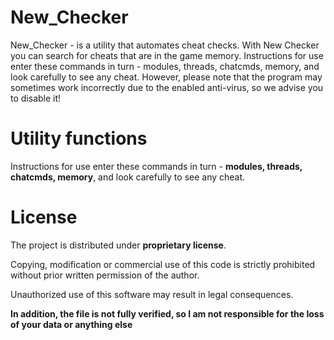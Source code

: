 # New_Checker

New_Checker - is a utility that automates cheat checks. With New Checker you can search for cheats that are in the game memory.
Instructions for use enter these commands in turn - modules, threads, chatcmds, memory, and look carefully to see any cheat.
However, please note that the program may sometimes work incorrectly due to the enabled anti-virus, so we advise you to disable it!

# Utility functions
Instructions for use enter these commands in turn - **modules, threads, chatcmds, memory**, and look carefully to see any cheat.

# License
The project is distributed under **proprietary license**.

Copying, modification or commercial use of this code is strictly prohibited without prior written permission of the author.

Unauthorized use of this software may result in legal consequences.

**In addition, the file is not fully verified, so I am not responsible for the loss of your data or anything else**
